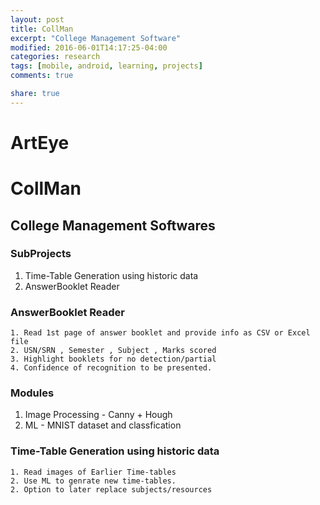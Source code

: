 ```yaml
---
layout: post
title: CollMan
excerpt: "College Management Software"
modified: 2016-06-01T14:17:25-04:00
categories: research
tags: [mobile, android, learning, projects]
comments: true

share: true
---
```


# ArtEye


# CollMan

## College Management Softwares

### SubProjects

1. Time-Table Generation using historic data
2. AnswerBooklet Reader


### AnswerBooklet Reader
	1. Read 1st page of answer booklet and provide info as CSV or Excel file
	2. USN/SRN , Semester , Subject , Marks scored
	3. Highlight booklets for no detection/partial
	4. Confidence of recognition to be presented.

### Modules
  1. Image Processing - Canny + Hough
  2. ML - MNIST dataset and classfication


### Time-Table Generation using historic data
	1. Read images of Earlier Time-tables
	2. Use ML to genrate new time-tables.
	2. Option to later replace subjects/resources
